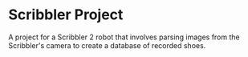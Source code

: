 # Scribbler Project

A project for a Scribbler 2 robot that involves parsing images from the Scribbler's camera to create a database of recorded shoes.
